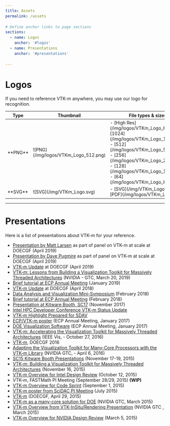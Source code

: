```yaml
---
title: Assets
permalink: /assets

# Define anchor links to page sections
sections:
  - name: Logos
    anchor: '#logos'
  - name: Presentations
    anchor: '#presentations'

---
```


# Logos
If you need to reference VTK-m anywhere, you may use our logo for recognition.

<table markdown="1">
  <thead>
    <th>Type</th>
    <th width="200">Thumbnail</th>
    <th>File types & sizes</th>
  </thead>
  <tbody>
    <tr>
      <td>
        **PNG**
      </td>
      <td>
        ![PNG](/img/logos/VTKm_Logo_512.png)
      </td>
      <td>
        - [High Res](/img/logos/VTKm_Logo_Hi.png)
        - [1024](/img/logos/VTKm_Logo_1024.png)
        - [512](/img/logos/VTKm_Logo_512.png)
        - [256](/img/logos/VTKm_Logo_256.png)
        - [128](/img/logos/VTKm_Logo_128.png)
        - [64](/img/logos/VTKm_Logo_Hi.png)
      </td>
    </tr>
    <tr>
      <td>
        **SVG**
      </td>
      <td>
        ![SVG](/img/VTKm_Logo.svg)
      </td>
      <td>
        - [SVG](/img/VTKm_Logo.svg)
        - [PDF](/img/logos/VTKm_Logo.pdf)
      </td>
    </tr>
  </tbody>
</table>


---

# Presentations
Here is a list of presentations about VTK-m for your reference.
- [Presentation by Matt Larsen](/img/presentations/Larsen_cgf19.pptx) as part of panel on VTK-m at scale at DOECGF (April 2019)
- [Presentation by Dave Pugmire](/img/presentations/Pugmire_cgf19.pptx) as part of panel on VTK-m at scale at DOECGF (April 2019)
- [VTK-m Update](/img/presentations/DOECGF-2019-VTKm.pptx) at DOECGF (April 2019)
- [VTK-m: Lessons from Building a Visualization Toolkit for Massively Threaded Architectures](/img/presentations/GTC-VTKm-2019.pptx) (NVIDIA - GTC, March 20, 2019)
- [Brief tutorial at ECP Annual Meeting](/img/presentations/ECP_Annual_2019_VTK-m_Tutorial.pptx) (January 2019)
- [VTK-m Update](/img/presentations/DOECGF_2018_VTKm.pptx) at DOECGF (April 2018)
- [Data Analysis and Visualization Mini-Symposium](/img/presentations/ECP2018MinisymposiumVTKm.pptx) (February 2018)
- [Brief tutorial at ECP Annual Meeting](/img/presentations/VTKmTutorialECPAnnualMeeting2018.pptx) (February 2018)
- [Presentation at Kitware Booth, SC17](/img/presentations/VTKmKitwareSCBooth2017.pptx) (November 2017)
- [Intel HPC Developer Conference VTK-m Status Update](/img/presentations/IntelHPCDC2017vtkm.pptx)
- [VTK-m Highlight Prepared for SDAV](/img/presentations/VTKmHighlight2017.pptx)
- [ECP/VTK-m poster](/img/presentations/VTK-m_ECP_Annual_Poster_2017.pdf) (ECP Annual Meeting, January 2017)
- [DOE Visualization Software](/img/presentations/ECP_Annual_2017_VisSoftware.pptx) (ECP Annual Meeting, January 2017)
- [VTK-m: Accelerating the Visualization Toolkit for Massively Threaded Architectures](/img/presentations/VTKmVis2016.pptx) (IEEE Vis, - October 27, 2016)
- [VTK-m](/img/presentations/DOECGF_2016_VTKm.pptx), DOECGF 2016
- [Adapting the Visualization Toolkit for Many-Core Processors with the VTK-m Library](/img/presentations/GTC2016-VTKm.pptx) (NVIDIA GTC, - April 6, 2016)
- [SC15 Kitware Booth Presentations](/img/presentations/SC15_Kitware_Booth_Presentations) (November 17-19, 2015)
- [VTK-m: Building a Visualization Toolkit for Massively Threaded Architectures](/img/presentations/VTKmUltraVis2015.pptx) (November 16, 2015)
- [VTK-m Overview for Intel Design Review](/img/presentations/VTKmIntelMeet.pptx) (October 12, 2015)
- VTK-m, FASTMath PI Meeting (September 28/29, 2015) **(WIP)**
- [VTK-m Overview for Code Sprint](/img/presentations/VTKmCodeSprint2015_09.pptx) (September 1, 2015)
- [VTK-m poster from SciDAC PI Meeting](/img/presentations/Vtkm_poster_SciDAC_meeting.pptx) (July 2015)
- [VTK-m](/img/presentations/DOECGF_2015_VTKm.pptx) (DOECGF, April 29, 2015)
- [VTK-m as a many-core solution for DOE](/img/presentations/Jeremy_Meredith_GTC2015_DOE_ManyCore.pptx) (NVIDIA GTC, March 2015)
- [VTK-m Overview from VTK-InSitu/Rendering Presentation](/img/presentations/GTC-VTKm-2015.pptx) (NVIDIA GTC , March 2015)
- [VTK-m Overview for NVIDIA Design Review](/img/presentations/VTKmNVIDIAMeet.pptx) (March 5, 2015)
